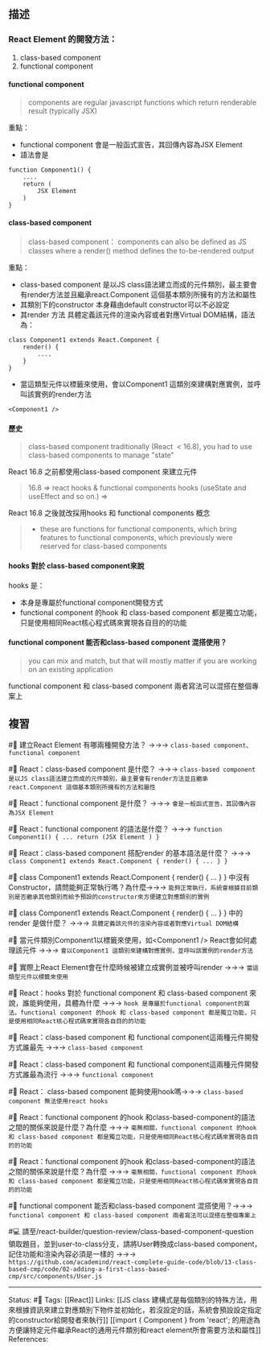 ## 描述



### React Element 的開發方法：
1. class-based component 
2. functional component

#### functional component 
> components are regular javascript functions which return renderable result (typically JSX)

重點：
- functional component 會是一般函式宣告，其回傳內容為JSX Element
- 語法會是
```
function Component1() {
	....
	return (
		JSX Element
	)
}
```
#### class-based component 

> class-based component：
> components can also be defined as JS classes where a render() method defines the to-be-rendered output


重點：
- class-based component 是以JS class語法建立而成的元件類別，最主要會有render方法並且繼承react.Component 這個基本類別所擁有的方法和屬性
- 其類別下的constructor 本身藉由default constructor可以不必設定
- 其render 方法 具體定義該元件的渲染內容或者對應Virtual DOM結構，語法為：
```
class Component1 extends React.Component {
	render() {
		....
	}
}
```
- 當這類型元件以標籤來使用，會以Component1 這類別來建構對應實例，並呼叫該實例的render方法
```
<Component1 />
```


#### 歷史

> class-based component
> traditionally (React  < 16.8), you had to use class-based components to manage "state"

React 16.8 之前都使用class-based component 來建立元件
  
> 16.8 => react hooks & functional components
> hooks (useState and useEffect and so on.) =>

React 16.8 之後就改採用hooks 和 functional components 概念

> - these are functions for functional components, which bring features to functional components, which previously were reserved for class-based components




#### hooks 對於 class-based component來說
hooks 是：
- 本身是專屬於functional component開發方式
- functional component 的hook 和 class-based component 都是獨立功能，只是使用相同React核心程式碼來實現各自目的的功能




#### functional component 能否和class-based component 混搭使用？
> you can mix and match, but that will mostly matter if you are working on an existing application

   functional component 和 class-based component 兩者寫法可以混搭在整個專案上

## 複習

#🧠 建立React Element 有哪兩種開發方法？ ->->-> `class-based component、functional component`
<!--SR:!2023-08-23,199,250-->

#🧠 React：class-based component 是什麼？ ->->-> `class-based component 是以JS class語法建立而成的元件類別，最主要會有render方法並且繼承react.Component 這個基本類別所擁有的方法和屬性`
<!--SR:!2023-03-17,47,210-->

#🧠 React：functional component  是什麼？ ->->-> `會是一般函式宣告，其回傳內容為JSX Element`
<!--SR:!2023-07-28,183,250-->

#🧠 React：functional component  的語法是什麼？ ->->-> `function Component1() { ... return (JSX Element ) }`
<!--SR:!2023-06-26,150,230-->

#🧠 React：class-based component 搭配render 的基本語法是什麼？ ->->-> `class Component1 extends React.Component { render() { ... } }`
<!--SR:!2023-02-02,75,250-->


#🧠 class Component1 extends React.Component \{ render() \{ ... \} \}  中沒有Constructor，請問能夠正常執行嗎？為什麼->->-> `能夠正常執行，系統會根據目前類別是否繼承其他類別而給予預設的constructor來方便建立對應類別的實例`
<!--SR:!2023-02-02,75,250-->

#🧠 class Component1 extends React.Component \{ render() \{ ... \} \} 中的render 是做什麼？ ->->-> `具體定義該元件的渲染內容或者對應Virtual DOM結構`
<!--SR:!2023-07-16,173,250-->

#🧠 當元件類別Component1以標籤來使用，如\<Component1 \/\> React會如何處理該元件 ->->-> `會以Component1 這類別來建構對應實例，並呼叫該實例的render方法`
<!--SR:!2023-08-05,187,250-->

#🧠 實際上React Element會在什麼時候被建立成實例並被呼叫render ->->-> `當這類型元件以標籤來使用`
<!--SR:!2023-02-02,75,250-->


#🧠 React：hooks 對於 functional component 和 class-based component 來說，誰能夠使用，具體為什麼 ->->-> `hook 是專屬於functional component的寫法。functional component 的hook 和 class-based component 都是獨立功能，只是使用相同React核心程式碼來實現各自目的的功能`
<!--SR:!2023-05-18,115,249-->


#🧠 React：class-based component 和 functional component這兩種元件開發方式誰最先 ->->-> `class-based component`
<!--SR:!2023-08-14,194,250-->

#🧠  React：class-based component 和 functional component這兩種元件開發方式誰最為流行  ->->-> `functional component`
<!--SR:!2023-02-02,75,250-->


#🧠 React： class-based component 能夠使用hook嗎->->-> `class-based component 無法使用react hooks`
<!--SR:!2023-08-11,192,250-->


#🧠  React：functional component 的hook 和class-based-component的語法之間的關係來說是什麼？為什麼 ->->-> `毫無相關，functional component 的hook 和 class-based component 都是獨立功能，只是使用相同React核心程式碼來實現各自目的的功能`
<!--SR:!2023-05-10,108,249-->
<!--SR:!2022-12-21,38,249-->

#🧠  React：functional component 的hook 和class-based-component的語法之間的關係來說是什麼？為什麼 ->->-> `毫無相關，functional component 的hook 和 class-based component 都是獨立功能，只是使用相同React核心程式碼來實現各自目的的功能`
<!--SR:!2023-05-10,108,249-->



#🧠 functional component 能否和class-based component 混搭使用？->->-> `functional component 和 class-based component 兩者寫法可以混搭在整個專案上`
<!--SR:!2023-08-22,198,250-->

#💻 請至/react-builder/question-review/class-based-component-question 領取題目，並到user-to-class分支，請將User轉換成class-based component，記住功能和渲染內容必須是一樣的 ->->-> `https://github.com/academind/react-complete-guide-code/blob/13-class-based-cmp/code/02-adding-a-first-class-based-cmp/src/components/User.js`
<!--SR:!2023-03-17,97,249-->




---
Status: #🌱 
Tags:
[[React]]
Links:
[[JS class 建構式是每個類別的特殊方法，用來根據資訊來建立對應類別下物件並初始化，若沒設定的話，系統會預設設定指定的constructor給開發者來執行]]
[[import { Component } from 'react'; 的用途為方便讓特定元件繼承React的通用元件類別和react element所會需要方法和屬性]]
References:


